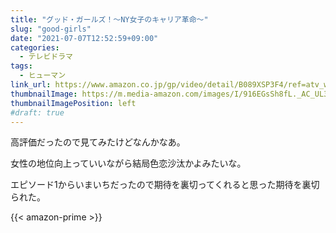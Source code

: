 ```yaml
---
title: "グッド・ガールズ！～NY女子のキャリア革命～"
slug: "good-girls"
date: "2021-07-07T12:52:59+09:00"
categories:
  - テレビドラマ
tags:
  - ヒューマン
link_url: https://www.amazon.co.jp/gp/video/detail/B089XSP3F4/ref=atv_wl_hom_c_unkc_1_9
thumbnailImage: https://m.media-amazon.com/images/I/916EGsSh8fL._AC_UL320_.jpg
thumbnailImagePosition: left
#draft: true
---
```

高評価だったので見てみたけどなんかなあ。
<!--more-->
女性の地位向上っていいながら結局色恋沙汰かよみたいな。

エピソード1からいまいちだったので期待を裏切ってくれると思った期待を裏切られた。

{{< amazon-prime >}}

